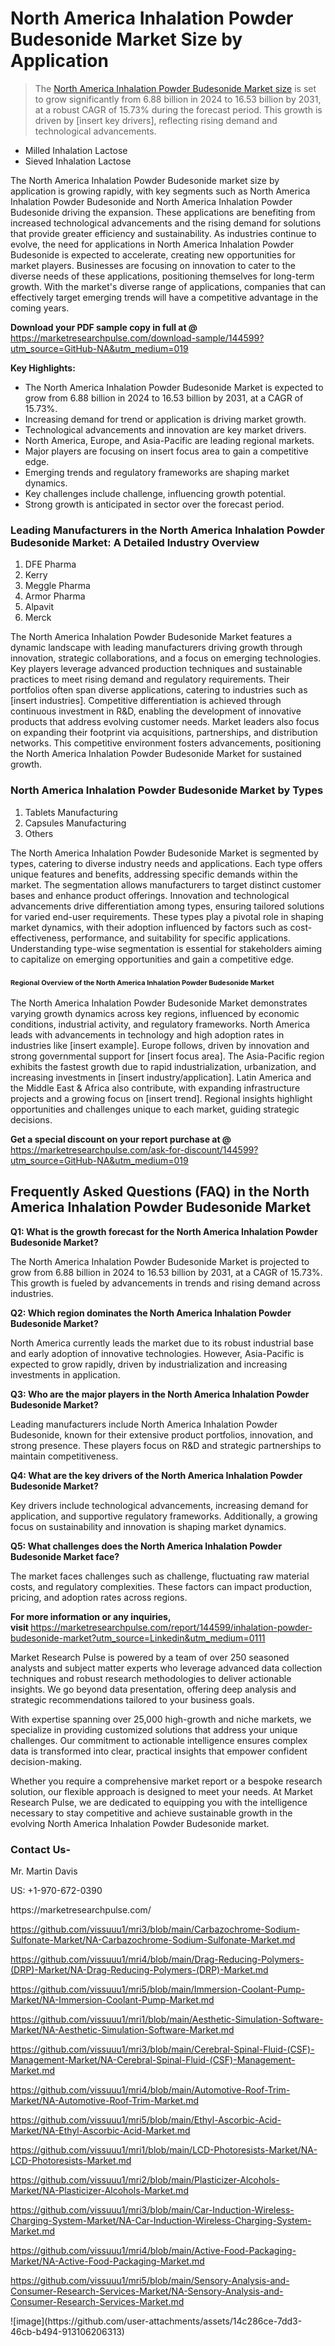 <h1>North America Inhalation Powder Budesonide Market&nbsp;Size by Application</h1><blockquote><p>The <a href="https://marketresearchpulse.com/download-sample/144599?utm_source=GitHub-NA&amp;utm_medium=019">North America Inhalation Powder Budesonide Market size</a> is set to grow significantly from 6.88 billion in 2024 to 16.53 billion by 2031, at a robust CAGR of 15.73% during the forecast period. This growth is driven by [insert key drivers], reflecting rising demand and technological advancements.</p></blockquote><ul><li>Milled Inhalation Lactose<li> Sieved Inhalation Lactose</li></ul><p>The North America Inhalation Powder Budesonide market size by application is growing rapidly, with key segments such as North America Inhalation Powder Budesonide and North America Inhalation Powder Budesonide driving the expansion. These applications are benefiting from increased technological advancements and the rising demand for solutions that provide greater efficiency and sustainability. As industries continue to evolve, the need for applications in North America Inhalation Powder Budesonide is expected to accelerate, creating new opportunities for market players. Businesses are focusing on innovation to cater to the diverse needs of these applications, positioning themselves for long-term growth. With the market's diverse range of applications, companies that can effectively target emerging trends will have a competitive advantage in the coming years.</p><p><strong>Download your PDF sample copy in full at @ </strong><a href="https://marketresearchpulse.com/download-sample/144599?utm_source=GitHub-NA&amp;utm_medium=019">https://marketresearchpulse.com/download-sample/144599?utm_source=GitHub-NA&amp;utm_medium=019</a></p><p><strong>Key Highlights: </strong></p><ul><li>The North America Inhalation Powder Budesonide Market is expected to grow from 6.88 billion in 2024 to 16.53 billion by 2031, at a CAGR of 15.73%.</li><li>Increasing demand for trend or application is driving market growth.</li><li>Technological advancements and innovation are key market drivers.</li><li>North America, Europe, and Asia-Pacific are leading regional markets.</li><li>Major players are focusing on insert focus area to gain a competitive edge.</li><li>Emerging trends and regulatory frameworks are shaping market dynamics.</li><li>Key challenges include challenge, influencing growth potential.</li><li>Strong growth is anticipated in sector over the forecast period.</li></ul><h3>Leading Manufacturers in the North America Inhalation Powder Budesonide Market: A Detailed Industry Overview</h3><ol><li>DFE Pharma</li><li>Kerry</li><li>Meggle Pharma</li><li>Armor Pharma</li><li>Alpavit</li><li>Merck</li></ol><div class="flex max-w-full flex-col flex-grow"><div class="min-h-8 text-message flex w-full flex-col items-end gap-2 whitespace-normal break-words [.text-message+&amp;]:mt-5" dir="auto" data-message-author-role="assistant" data-message-id="fd8432e4-4910-450d-b182-61b7bfb0a01f" data-message-model-slug="gpt-4o"><div class="flex w-full flex-col gap-1 empty:hidden first:pt-[3px]"><div class="markdown prose w-full break-words dark:prose-invert light"><p>The North America Inhalation Powder Budesonide Market features a dynamic landscape with leading manufacturers driving growth through innovation, strategic collaborations, and a focus on emerging technologies. Key players leverage advanced production techniques and sustainable practices to meet rising demand and regulatory requirements. Their portfolios often span diverse applications, catering to industries such as [insert industries]. Competitive differentiation is achieved through continuous investment in R&amp;D, enabling the development of innovative products that address evolving customer needs. Market leaders also focus on expanding their footprint via acquisitions, partnerships, and distribution networks. This competitive environment fosters advancements, positioning the North America Inhalation Powder Budesonide Market for sustained growth.</p></div></div></div></div><h3>North America Inhalation Powder Budesonide Market by Types</h3><ol><li>Tablets Manufacturing<li> Capsules Manufacturing<li> Others</li></ol><div class="flex max-w-full flex-col flex-grow"><div class="min-h-8 text-message flex w-full flex-col items-end gap-2 whitespace-normal break-words [.text-message+&amp;]:mt-5" dir="auto" data-message-author-role="assistant" data-message-id="084470be-0bb7-4664-bddf-5156b4f41249" data-message-model-slug="gpt-4o-mini"><div class="flex w-full flex-col gap-1 empty:hidden first:pt-[3px]"><div class="markdown prose w-full break-words dark:prose-invert light"><p>The North America Inhalation Powder Budesonide Market is segmented by types, catering to diverse industry needs and applications. Each type offers unique features and benefits, addressing specific demands within the market. The segmentation allows manufacturers to target distinct customer bases and enhance product offerings. Innovation and technological advancements drive differentiation among types, ensuring tailored solutions for varied end-user requirements. These types play a pivotal role in shaping market dynamics, with their adoption influenced by factors such as cost-effectiveness, performance, and suitability for specific applications. Understanding type-wise segmentation is essential for stakeholders aiming to capitalize on emerging opportunities and gain a competitive edge.</p></div></div></div></div><h3><span style="font-size: 11px;">Regional Overview of the North America Inhalation Powder Budesonide Market</span></h3><div class="flex max-w-full flex-col flex-grow"><div class="min-h-8 text-message flex w-full flex-col items-end gap-2 whitespace-normal break-words [.text-message+&amp;]:mt-5" dir="auto" data-message-author-role="assistant" data-message-id="e9038762-ce64-4e30-91c9-9bd413514231" data-message-model-slug="gpt-4o-mini"><div class="flex w-full flex-col gap-1 empty:hidden first:pt-[3px]"><div class="markdown prose w-full break-words dark:prose-invert light"><p>The North America Inhalation Powder Budesonide Market demonstrates varying growth dynamics across key regions, influenced by economic conditions, industrial activity, and regulatory frameworks. North America leads with advancements in technology and high adoption rates in industries like [insert example]. Europe follows, driven by innovation and strong governmental support for [insert focus area]. The Asia-Pacific region exhibits the fastest growth due to rapid industrialization, urbanization, and increasing investments in [insert industry/application]. Latin America and the Middle East &amp; Africa also contribute, with expanding infrastructure projects and a growing focus on [insert trend]. Regional insights highlight opportunities and challenges unique to each market, guiding strategic decisions.</p></div></div></div></div><p><strong>Get a special discount on your report purchase at @ </strong><a href="https://marketresearchpulse.com/ask-for-discount/144599?utm_source=GitHub-NA&amp;utm_medium=019">https://marketresearchpulse.com/ask-for-discount/144599?utm_source=GitHub-NA&amp;utm_medium=019</a></p><h2>Frequently Asked Questions (FAQ) in the North America Inhalation Powder Budesonide Market</h2><p><strong>Q1: What is the growth forecast for the North America Inhalation Powder Budesonide Market?</strong></p><p>The North America Inhalation Powder Budesonide Market is projected to grow from 6.88 billion in 2024 to 16.53 billion by 2031, at a CAGR of 15.73%. This growth is fueled by advancements in trends and rising demand across industries.</p><p><strong>Q2: Which region dominates the North America Inhalation Powder Budesonide Market?</strong></p><p>North America currently leads the market due to its robust industrial base and early adoption of innovative technologies. However, Asia-Pacific is expected to grow rapidly, driven by industrialization and increasing investments in application.</p><p><strong>Q3: Who are the major players in the North America Inhalation Powder Budesonide Market?</strong></p><p>Leading manufacturers include North America Inhalation Powder Budesonide, known for their extensive product portfolios, innovation, and strong presence. These players focus on R&amp;D and strategic partnerships to maintain competitiveness.</p><p><strong>Q4: What are the key drivers of the North America Inhalation Powder Budesonide Market?</strong></p><p>Key drivers include technological advancements, increasing demand for application, and supportive regulatory frameworks. Additionally, a growing focus on sustainability and innovation is shaping market dynamics.</p><p><strong>Q5: What challenges does the North America Inhalation Powder Budesonide Market face?</strong></p><p>The market faces challenges such as challenge, fluctuating raw material costs, and regulatory complexities. These factors can impact production, pricing, and adoption rates across regions.</p><p><strong>For more information or any inquiries, visit&nbsp;</strong><a href="https://marketresearchpulse.com/report/144599/inhalation-powder-budesonide-market?utm_source=Linkedin&utm_medium=0111">https://marketresearchpulse.com/report/144599/inhalation-powder-budesonide-market?utm_source=Linkedin&utm_medium=0111</a></p><p>Market Research Pulse is powered by a team of over 250 seasoned analysts and subject matter experts who leverage advanced data collection techniques and robust research methodologies to deliver actionable insights. We go beyond data presentation, offering deep analysis and strategic recommendations tailored to your business goals.</p><p>With expertise spanning over 25,000 high-growth and niche markets, we specialize in providing customized solutions that address your unique challenges. Our commitment to actionable intelligence ensures complex data is transformed into clear, practical insights that empower confident decision-making.</p><p>Whether you require a comprehensive market report or a bespoke research solution, our flexible approach is designed to meet your needs. At Market Research Pulse, we are dedicated to equipping you with the intelligence necessary to stay competitive and achieve sustainable growth in the evolving North America Inhalation Powder Budesonide market.</p><h3><strong>Contact Us-</strong></h3><p>Mr. Martin Davis</p><p>US: +1-970-672-0390</p><p>https://marketresearchpulse.com/</p><p><a href="https://github.com/vissuuu1/mri3/blob/main/Carbazochrome-Sodium-Sulfonate-Market/NA-Carbazochrome-Sodium-Sulfonate-Market.md">https://github.com/vissuuu1/mri3/blob/main/Carbazochrome-Sodium-Sulfonate-Market/NA-Carbazochrome-Sodium-Sulfonate-Market.md</a></p><p><a href="https://github.com/vissuuu1/mri4/blob/main/Drag-Reducing-Polymers-(DRP)-Market/NA-Drag-Reducing-Polymers-(DRP)-Market.md">https://github.com/vissuuu1/mri4/blob/main/Drag-Reducing-Polymers-(DRP)-Market/NA-Drag-Reducing-Polymers-(DRP)-Market.md</a></p><p><a href="https://github.com/vissuuu1/mri5/blob/main/Immersion-Coolant-Pump-Market/NA-Immersion-Coolant-Pump-Market.md">https://github.com/vissuuu1/mri5/blob/main/Immersion-Coolant-Pump-Market/NA-Immersion-Coolant-Pump-Market.md</a></p><p><a href="https://github.com/vissuuu1/mri1/blob/main/Aesthetic-Simulation-Software-Market/NA-Aesthetic-Simulation-Software-Market.md">https://github.com/vissuuu1/mri1/blob/main/Aesthetic-Simulation-Software-Market/NA-Aesthetic-Simulation-Software-Market.md</a></p><p><a href="https://github.com/vissuuu1/mri3/blob/main/Cerebral-Spinal-Fluid-(CSF)-Management-Market/NA-Cerebral-Spinal-Fluid-(CSF)-Management-Market.md">https://github.com/vissuuu1/mri3/blob/main/Cerebral-Spinal-Fluid-(CSF)-Management-Market/NA-Cerebral-Spinal-Fluid-(CSF)-Management-Market.md</a></p><p><a href="https://github.com/vissuuu1/mri4/blob/main/Automotive-Roof-Trim-Market/NA-Automotive-Roof-Trim-Market.md">https://github.com/vissuuu1/mri4/blob/main/Automotive-Roof-Trim-Market/NA-Automotive-Roof-Trim-Market.md</a></p><p><a href="https://github.com/vissuuu1/mri5/blob/main/Ethyl-Ascorbic-Acid-Market/NA-Ethyl-Ascorbic-Acid-Market.md">https://github.com/vissuuu1/mri5/blob/main/Ethyl-Ascorbic-Acid-Market/NA-Ethyl-Ascorbic-Acid-Market.md</a></p><p><a href="https://github.com/vissuuu1/mri1/blob/main/LCD-Photoresists-Market/NA-LCD-Photoresists-Market.md">https://github.com/vissuuu1/mri1/blob/main/LCD-Photoresists-Market/NA-LCD-Photoresists-Market.md</a></p><p><a href="https://github.com/vissuuu1/mri2/blob/main/Plasticizer-Alcohols-Market/NA-Plasticizer-Alcohols-Market.md">https://github.com/vissuuu1/mri2/blob/main/Plasticizer-Alcohols-Market/NA-Plasticizer-Alcohols-Market.md</a></p><p><a href="https://github.com/vissuuu1/mri3/blob/main/Car-Induction-Wireless-Charging-System-Market/NA-Car-Induction-Wireless-Charging-System-Market.md">https://github.com/vissuuu1/mri3/blob/main/Car-Induction-Wireless-Charging-System-Market/NA-Car-Induction-Wireless-Charging-System-Market.md</a></p><p><a href="https://github.com/vissuuu1/mri4/blob/main/Active-Food-Packaging-Market/NA-Active-Food-Packaging-Market.md">https://github.com/vissuuu1/mri4/blob/main/Active-Food-Packaging-Market/NA-Active-Food-Packaging-Market.md</a></p><p><a href="https://github.com/vissuuu1/mri5/blob/main/Sensory-Analysis-and-Consumer-Research-Services-Market/NA-Sensory-Analysis-and-Consumer-Research-Services-Market.md">https://github.com/vissuuu1/mri5/blob/main/Sensory-Analysis-and-Consumer-Research-Services-Market/NA-Sensory-Analysis-and-Consumer-Research-Services-Market.md</a></p>
![image](https://github.com/user-attachments/assets/14c286ce-7dd3-46cb-b494-913106206313)
